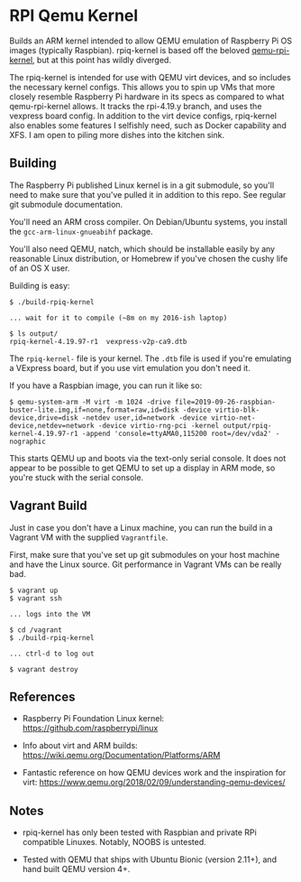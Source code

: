 # RPI Qemu Kernel

Builds an ARM kernel intended to allow QEMU emulation of Raspberry Pi
OS images (typically Raspbian). rpiq-kernel is based off the beloved
[qemu-rpi-kernel](https://github.com/dhruvvyas90/qemu-rpi-kernel), but
at this point has wildly diverged.

The rpiq-kernel is intended for use with QEMU virt devices, and so
includes the necessary kernel configs. This allows you to spin up VMs
that more closely resemble Raspberry Pi hardware in its specs as
compared to what qemu-rpi-kernel allows. It tracks the rpi-4.19.y
branch, and uses the vexpress board config. In addition to the virt
device configs, rpiq-kernel also enables some features I selfishly
need, such as Docker capability and XFS. I am open to piling more
dishes into the kitchen sink.

## Building

The Raspberry Pi published Linux kernel is in a git submodule, so
you'll need to make sure that you've pulled it in addition to this
repo. See regular git submodule documentation.

You'll need an ARM cross compiler. On Debian/Ubuntu systems, you
install the `gcc-arm-linux-gnueabihf` package.

You'll also need QEMU, natch, which should be installable easily by
any reasonable Linux distribution, or Homebrew if you've chosen the
cushy life of an OS X user.

Building is easy:

```
$ ./build-rpiq-kernel

... wait for it to compile (~8m on my 2016-ish laptop)

$ ls output/
rpiq-kernel-4.19.97-r1  vexpress-v2p-ca9.dtb
```

The `rpiq-kernel-` file is your kernel. The `.dtb` file is used if
you're emulating a VExpress board, but if you use virt emulation you
don't need it.

If you have a Raspbian image, you can run it like so:

```
$ qemu-system-arm -M virt -m 1024 -drive file=2019-09-26-raspbian-buster-lite.img,if=none,format=raw,id=disk -device virtio-blk-device,drive=disk -netdev user,id=network -device virtio-net-device,netdev=network -device virtio-rng-pci -kernel output/rpiq-kernel-4.19.97-r1 -append 'console=ttyAMA0,115200 root=/dev/vda2' -nographic
```

This starts QEMU up and boots via the text-only serial console. It
does not appear to be possible to get QEMU to set up a display in ARM
mode, so you're stuck with the serial console.

## Vagrant Build

Just in case you don't have a Linux machine, you can run the build in
a Vagrant VM with the supplied `Vagrantfile`.

First, make sure that you've set up git submodules on your host
machine and have the Linux source. Git performance in Vagrant VMs can
be really bad.

```
$ vagrant up
$ vagrant ssh

... logs into the VM

$ cd /vagrant
$ ./build-rpiq-kernel

... ctrl-d to log out

$ vagrant destroy
```

## References

- Raspberry Pi Foundation Linux kernel:
  https://github.com/raspberrypi/linux

- Info about virt and ARM builds:
  https://wiki.qemu.org/Documentation/Platforms/ARM

- Fantastic reference on how QEMU devices work and the inspiration for
  virt: https://www.qemu.org/2018/02/09/understanding-qemu-devices/

## Notes

- rpiq-kernel has only been tested with Raspbian and private RPi
  compatible Linuxes. Notably, NOOBS is untested.

- Tested with QEMU that ships with Ubuntu Bionic (version 2.11+), and
  hand built QEMU version 4+.
